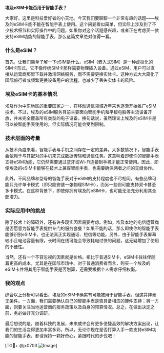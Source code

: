 **埃及eSIM卡能否用于智能手表？**

大家好，这里是科技爱好者的小天地。今天我们要聊聊一个非常有趣的话题——埃及的eSIM卡能不能在智能手表上使用。这个问题看似简单，但实际上涉及到了不少技术细节和实际操作中的问题。如果你对这个话题感兴趣，或者正在考虑买一款支持eSIM功能的智能手表，那么这篇文章绝对值得一看。

### 什么是eSIM？

首先，让我们简单了解一下eSIM是什么。eSIM（嵌入式SIM）是一种虚拟化的SIM卡形式，它不像传统SIM卡那样需要物理插入设备。通过eSIM，用户可以直接从运营商那里下载并激活网络服务，而不需要更换实体卡。这种方式大大简化了国际旅行者或频繁更换设备用户的流程，也减少了丢失实体卡的风险。

### 埃及eSIM卡的基本情况

埃及作为中东地区的重要国家之一，在移动通信领域近年来也逐渐开始推广eSIM技术。不过，埃及的eSIM服务目前主要面向智能手机和平板电脑等主流设备开放，并未完全覆盖所有类型的电子设备。换句话说，虽然理论上埃及的eSIM卡是可以被智能手表使用的，但实际情况可能会受到限制。

### 技术层面的考量

从技术角度来看，智能手表与手机之间存在一定的差异。大多数情况下，智能手表会依赖于与其配对的手机来完成数据传输和通信任务。这意味着即使你的智能手表支持eSIM功能，它仍然需要通过蓝牙或Wi-Fi连接到手机才能正常使用。因此，即便埃及的eSIM卡能够在技术上兼容智能手表，也需要确保两者之间的无缝协作。

此外，不同品牌和型号的智能手表对于eSIM的支持程度也不尽相同。有些品牌可能只允许单卡模式（即只能安装一张物理SIM卡），而另一些则可能支持双卡甚至多卡模式。在这种背景下，即使你拥有埃及的eSIM卡，也可能无法充分利用其全部潜力。

### 实际应用中的挑战

除了技术上的障碍外，还有许多现实因素需要考虑。例如，埃及本地的电信运营商是否愿意为智能手表提供专门的服务套餐？如果不能的话，那么即使你的智能手表能够识别eSIM卡，也无法真正实现通话、短信等功能。另外，由于智能手表屏幕较小且电池容量有限，长时间在线可能会导致耗电过快的问题，这无疑增加了使用的不便性。

当然，还有一个不容忽视的因素就是价格。相比于普通SIM卡，eSIM卡往往伴随着更高的成本，尤其是在国际市场中。对于普通消费者而言，购买一个埃及的eSIM卡并将其用于智能手表是否划算，还需要根据个人需求仔细权衡。

### 我的观点

综合以上分析可以看出，埃及的eSIM卡确实有可能被用于智能手表，但这并非毫无条件。一方面，我们需要确认自己的智能手表是否具备相应的硬件支持；另一方面，则要关注当地运营商的服务政策以及自身的预算情况。总之，在做出决定之前，务必做好充分调研。

最后想说的是，随着科技的发展，未来或许会有更多便捷高效的解决方案出现，让我们的生活变得更加丰富多彩。所以，无论你现在是否打算入手一款支持eSIM功能的智能手表，都请保持一颗好奇心，紧跟时代的步伐吧！

[TG💪+ @jx0703 ![Image](https://github.com/user-attachments/assets/dbca1d08-cadb-493c-b0ec-ad6f7a83f270)]